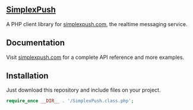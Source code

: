 ## [SimplexPush](http://simplexpush.com/)

A PHP client library for [simplexpush.com](http://simplexpush.com), the realtime messaging service.

## Documentation

Visit [simplexpush.com](http://simplexpush.com/docs/index/) for a complete API reference and more examples.

## Installation

Just download this repository and include files on your project.

```php
require_once __DIR__ . '/SimplexPush.class.php';
```
